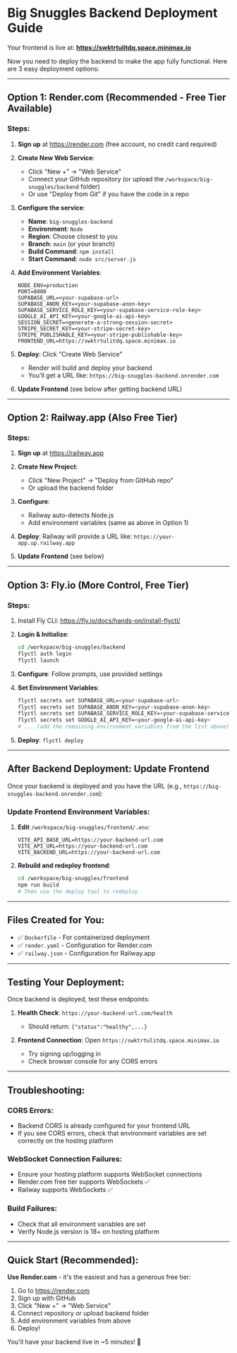 # Big Snuggles Backend Deployment Guide

Your frontend is live at: **https://swktrtulitdq.space.minimax.io**

Now you need to deploy the backend to make the app fully functional. Here are 3 easy deployment options:

---

## Option 1: Render.com (Recommended - Free Tier Available)

### Steps:
1. **Sign up** at https://render.com (free account, no credit card required)

2. **Create New Web Service**:
   - Click "New +" → "Web Service"
   - Connect your GitHub repository (or upload the `/workspace/big-snuggles/backend` folder)
   - Or use "Deploy from Git" if you have the code in a repo

3. **Configure the service**:
   - **Name**: `big-snuggles-backend`
   - **Environment**: `Node`
   - **Region**: Choose closest to you
   - **Branch**: `main` (or your branch)
   - **Build Command**: `npm install`
   - **Start Command**: `node src/server.js`

4. **Add Environment Variables**:
   ```
   NODE_ENV=production
   PORT=8000
   SUPABASE_URL=<your-supabase-url>
   SUPABASE_ANON_KEY=<your-supabase-anon-key>
   SUPABASE_SERVICE_ROLE_KEY=<your-supabase-service-role-key>
   GOOGLE_AI_API_KEY=<your-google-ai-api-key>
   SESSION_SECRET=<generate-a-strong-session-secret>
   STRIPE_SECRET_KEY=<your-stripe-secret-key>
   STRIPE_PUBLISHABLE_KEY=<your-stripe-publishable-key>
   FRONTEND_URL=https://swktrtulitdq.space.minimax.io
   ```

5. **Deploy**: Click "Create Web Service"
   - Render will build and deploy your backend
   - You'll get a URL like: `https://big-snuggles-backend.onrender.com`

6. **Update Frontend** (see below after getting backend URL)

---

## Option 2: Railway.app (Also Free Tier)

### Steps:
1. **Sign up** at https://railway.app

2. **Create New Project**:
   - Click "New Project" → "Deploy from GitHub repo"
   - Or upload the backend folder

3. **Configure**:
   - Railway auto-detects Node.js
   - Add environment variables (same as above in Option 1)

4. **Deploy**: Railway will provide a URL like: `https://your-app.up.railway.app`

5. **Update Frontend** (see below)

---

## Option 3: Fly.io (More Control, Free Tier)

### Steps:
1. Install Fly CLI: https://fly.io/docs/hands-on/install-flyctl/

2. **Login & Initialize**:
   ```bash
   cd /workspace/big-snuggles/backend
   flyctl auth login
   flyctl launch
   ```

3. **Configure**: Follow prompts, use provided settings

4. **Set Environment Variables**:
   ```bash
   flyctl secrets set SUPABASE_URL=<your-supabase-url>
   flyctl secrets set SUPABASE_ANON_KEY=<your-supabase-anon-key>
   flyctl secrets set SUPABASE_SERVICE_ROLE_KEY=<your-supabase-service-role-key>
   flyctl secrets set GOOGLE_AI_API_KEY=<your-google-ai-api-key>
   # ... (add the remaining environment variables from the list above)
   ```

5. **Deploy**: `flyctl deploy`

---

## After Backend Deployment: Update Frontend

Once your backend is deployed and you have the URL (e.g., `https://big-snuggles-backend.onrender.com`):

### Update Frontend Environment Variables:

1. **Edit** `/workspace/big-snuggles/frontend/.env`:
   ```env
   VITE_API_BASE_URL=https://your-backend-url.com
   VITE_API_URL=https://your-backend-url.com
   VITE_BACKEND_URL=https://your-backend-url.com
   ```

2. **Rebuild and redeploy frontend**:
   ```bash
   cd /workspace/big-snuggles/frontend
   npm run build
   # Then use the deploy tool to redeploy
   ```

---

## Files Created for You:

- ✅ `Dockerfile` - For containerized deployment
- ✅ `render.yaml` - Configuration for Render.com
- ✅ `railway.json` - Configuration for Railway.app

---

## Testing Your Deployment:

Once backend is deployed, test these endpoints:

1. **Health Check**: `https://your-backend-url.com/health`
   - Should return: `{"status":"healthy",...}`

2. **Frontend Connection**: Open `https://swktrtulitdq.space.minimax.io`
   - Try signing up/logging in
   - Check browser console for any CORS errors

---

## Troubleshooting:

### CORS Errors:
- Backend CORS is already configured for your frontend URL
- If you see CORS errors, check that environment variables are set correctly on the hosting platform

### WebSocket Connection Failures:
- Ensure your hosting platform supports WebSocket connections
- Render.com free tier supports WebSockets ✅
- Railway supports WebSockets ✅

### Build Failures:
- Check that all environment variables are set
- Verify Node.js version is 18+ on hosting platform

---

## Quick Start (Recommended):

**Use Render.com** - it's the easiest and has a generous free tier:
1. Go to https://render.com
2. Sign up with GitHub
3. Click "New +" → "Web Service"
4. Connect repository or upload backend folder
5. Add environment variables from above
6. Deploy!

You'll have your backend live in ~5 minutes! 🚀
